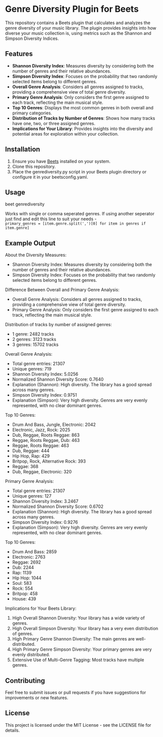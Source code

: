 # Genre Diversity Plugin for Beets

This repository contains a Beets plugin that calculates and analyzes the genre diversity of your music library. The plugin provides insights into how diverse your music collection is, using metrics such as the Shannon and Simpson Diversity Indices.

## Features

- **Shannon Diversity Index**: Measures diversity by considering both the number of genres and their relative abundances.
- **Simpson Diversity Index**: Focuses on the probability that two randomly selected items belong to different genres.
- **Overall Genre Analysis**: Considers all genres assigned to tracks, providing a comprehensive view of total genre diversity.
- **Primary Genre Analysis**: Only considers the first genre assigned to each track, reflecting the main musical style.
- **Top 10 Genres**: Displays the most common genres in both overall and primary categories.
- **Distribution of Tracks by Number of Genres**: Shows how many tracks have one, two, or three assigned genres.
- **Implications for Your Library**: Provides insights into the diversity and potential areas for exploration within your collection.

## Installation

1. Ensure you have [Beets](https://beets.io/) installed on your system.
2. Clone this repository.
3. Place the genrediversity.py script in your Beets plugin directory or configure it in your beetsconfig.yaml.

## Usage
beet genrediversity

Works with single or comma seperated genres. If using another seperator just find and edit this line to suit  your needs -   
```primary_genres = [item.genre.split(',')[0] for item in genres if item.genre]```

## Example Output
About the Diversity Measures:
- Shannon Diversity Index: Measures diversity by considering both the number of genres and their relative abundances.
- Simpson Diversity Index: Focuses on the probability that two randomly selected items belong to different genres.

Difference Between Overall and Primary Genre Analysis:
- Overall Genre Analysis: Considers all genres assigned to tracks, providing a comprehensive view of total genre diversity.
- Primary Genre Analysis: Only considers the first genre assigned to each track, reflecting the main musical style.

Distribution of tracks by number of assigned genres:
- 1 genre: 2482 tracks
- 2 genres: 3123 tracks
- 3 genres: 15702 tracks

Overall Genre Analysis:
- Total genre entries: 21307
- Unique genres: 719
- Shannon Diversity Index: 5.0256
- Normalized Shannon Diversity Score: 0.7640
- Explanation (Shannon): High diversity. The library has a good spread across many genres.
- Simpson Diversity Index: 0.9751
 - Explanation (Simpson): Very high diversity. Genres are very evenly represented, with no clear dominant genres.

Top 10 Genres:
- Drum And Bass, Jungle, Electronic: 2042
- Electronic, Jazz, Rock: 2025
- Dub, Reggae, Roots Reggae: 863
- Reggae, Roots Reggae, Dub: 463
- Reggae, Roots Reggae: 463
- Dub, Reggae: 444
- Hip Hop, Rap: 429
- Britpop, Rock, Alternative Rock: 393
- Reggae: 368
- Dub, Reggae, Electronic: 320

Primary Genre Analysis:
- Total genre entries: 21307
- Unique genres: 127
- Shannon Diversity Index: 3.2467
- Normalized Shannon Diversity Score: 0.6702
- Explanation (Shannon): High diversity. The library has a good spread across many genres.
- Simpson Diversity Index: 0.9276
- Explanation (Simpson): Very high diversity. Genres are very evenly represented, with no clear dominant genres.

Top 10 Genres:
- Drum And Bass: 2859
- Electronic: 2763
- Reggae: 2692
- Dub: 2244
- Rap: 1139
- Hip Hop: 1044
- Soul: 583
- Rock: 554
- Britpop: 458
- House: 439

Implications for Your Beets Library:
1. High Overall Shannon Diversity: Your library has a wide variety of genres.
2. High Overall Simpson Diversity: Your library has a very even distribution of genres.
3. High Primary Genre Shannon Diversity: The main genres are well-distributed.
4. High Primary Genre Simpson Diversity: Your primary genres are very evenly distributed.
5. Extensive Use of Multi-Genre Tagging: Most tracks have multiple genres.

## Contributing
Feel free to submit issues or pull requests if you have suggestions for improvements or new features.

## License
This project is licensed under the MIT License - see the LICENSE file for details.

